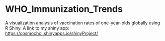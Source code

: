# WHO_Immunization_Trends
A visualization analysis of vaccination rates of one-year-olds globally using R Shiny. 
A link to my shiny app: https://cosmochoi.shinyapps.io/shinyProject/
